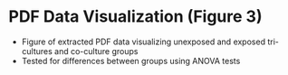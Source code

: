 # PDF Data Visualization (Figure 3)

- Figure of extracted PDF data visualizing unexposed and exposed tri-cultures and co-culture groups
- Tested for differences between groups using ANOVA tests
